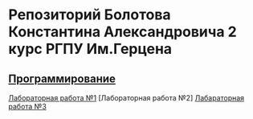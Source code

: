 # Репозиторий Болотова Константина Александровича 2 курс РГПУ Им.Герцена

## [Программирование](https://github.com/ZabivakaXD/Herzen_curse_2/tree/main/prog)

[Лабораторная работа №1](https://github.com/ZabivakaXD/Herzen_curse_2/blob/main/prog/Lab_1.md)
[Лабораторная работа №2]
[Лабараторная работа №3](https://github.com/ZabivakaXD/Herzen_curse_2/blob/main/prog/Calculate.py)

